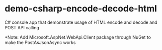 # demo-csharp-encode-decode-html
C# console app that demonstrate usage of HTML encode and decode and POST API calling

*Note: Add Microsoft.AspNet.WebApi.Client package through NuGet to make the PostAsJsonAsync works
